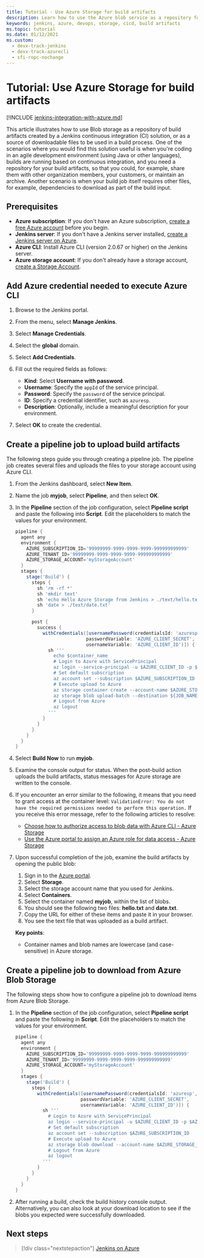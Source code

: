 ```yaml
---
title: Tutorial - Use Azure Storage for build artifacts
description: Learn how to use the Azure blob service as a repository for build artifacts created by a Jenkins continuous integration solution.
keywords: jenkins, azure, devops, storage, cicd, build artifacts
ms.topic: tutorial
ms.date: 01/12/2021
ms.custom:
  - devx-track-jenkins
  - devx-track-azurecli
  - sfi-ropc-nochange
---
```


# Tutorial: Use Azure Storage for build artifacts

[!INCLUDE [jenkins-integration-with-azure.md](includes/jenkins-integration-with-azure.md)]

This article illustrates how to use Blob storage as a repository of build artifacts created by a Jenkins continuous integration (CI) solution, or as a source of downloadable files to be used in a build process. One of the scenarios where you would find this solution useful is when you're coding in an agile development environment (using Java or other languages), builds are running based on continuous integration, and you need a repository for your build artifacts, so that you could, for example, share them with other organization members, your customers, or maintain an archive. Another scenario is when your build job itself requires other files, for example, dependencies to download as part of the build input.

## Prerequisites

- **Azure subscription**: If you don't have an Azure subscription, [create a free Azure account](https://azure.microsoft.com/pricing/purchase-options/azure-account?cid=msft_learn) before you begin.
- **Jenkins server**: If you don't have a Jenkins server installed, [create a Jenkins server on Azure](./configure-on-linux-vm.md).
- **Azure CLI**: Install Azure CLI (version 2.0.67 or higher) on the Jenkins server.
- **Azure storage account**: If you don't already have a storage account, [create a Storage Account](/azure/storage/common/storage-account-create).

## Add Azure credential needed to execute Azure CLI

1. Browse to the Jenkins portal.

1. From the menu, select **Manage Jenkins**.

1. Select **Manage Credentials**.

1. Select the **global** domain.

1. Select **Add Credentials**.

1. Fill out the required fields as follows:

    - **Kind**: Select **Username with password**.
    - **Username**: Specify the `appId` of the service principal.
    - **Password**: Specify the `password` of the service principal.
    - **ID**: Specify a credential identifier, such as `azuresp`.
    - **Description**: Optionally, include a meaningful description for your environment.

1. Select **OK** to create the credential.

## Create a pipeline job to upload build artifacts

The following steps guide you through creating a pipeline job. The pipeline job creates several files and uploads the files to your storage account using Azure CLI.

1. From the Jenkins dashboard, select **New Item**.

1. Name the job **myjob**, select **Pipeline**, and then select **OK**.

1. In the **Pipeline** section of the job configuration, select **Pipeline script** and paste the following into **Script**. Edit the placeholders to match the values for your environment.

    ```groovy
    pipeline {
      agent any
      environment {
        AZURE_SUBSCRIPTION_ID='99999999-9999-9999-9999-999999999999'
        AZURE_TENANT_ID='99999999-9999-9999-9999-999999999999'
        AZURE_STORAGE_ACCOUNT='myStorageAccount'
      }
      stages {
        stage('Build') {
          steps {
            sh 'rm -rf *'
            sh 'mkdir text'
            sh 'echo Hello Azure Storage from Jenkins > ./text/hello.txt'
            sh 'date > ./text/date.txt'
          }
    
          post {
            success {
              withCredentials([usernamePassword(credentialsId: 'azuresp', 
                              passwordVariable: 'AZURE_CLIENT_SECRET', 
                              usernameVariable: 'AZURE_CLIENT_ID')]) {
                sh '''
                  echo $container_name
                  # Login to Azure with ServicePrincipal
                  az login --service-principal -u $AZURE_CLIENT_ID -p $AZURE_CLIENT_SECRET -t $AZURE_TENANT_ID
                  # Set default subscription
                  az account set --subscription $AZURE_SUBSCRIPTION_ID
                  # Execute upload to Azure
                  az storage container create --account-name $AZURE_STORAGE_ACCOUNT --name $JOB_NAME --auth-mode login
                  az storage blob upload-batch --destination ${JOB_NAME} --source ./text --account-name $AZURE_STORAGE_ACCOUNT
                  # Logout from Azure
                  az logout
                '''
              }
            }
          }
        }
      }
    }
    ```

1. Select **Build Now** to run **myjob**.

1. Examine the console output for status. When the post-build action uploads the build artifacts, status messages for Azure storage are written to the console.

1. If you encounter an error similar to the following, it means that you need to grant access at the container level: `ValidationError: You do not have the required permissions needed to perform this operation.` If you receive this error message, refer to the following articles to resolve:

    - [Choose how to authorize access to blob data with Azure CLI - Azure Storage](/azure/storage/blobs/authorize-data-operations-cli)
    - [Use the Azure portal to assign an Azure role for data access - Azure Storage](/azure/storage/common/storage-auth-aad-rbac-portal)

1. Upon successful completion of the job, examine the build artifacts by opening the public blob:

    1. Sign in to the [Azure portal](https://portal.azure.com).
    1. Select **Storage**.
    1. Select the storage account name that you used for Jenkins.
    1. Select **Containers**.
    1. Select the container named **myjob**, within the list of blobs.
    1. You should see the following two files: **hello.txt** and **date.txt**.
    1. Copy the URL for either of these items and paste it in your browser. 
    1. You see the text file that was uploaded as a build artifact.
    
    **Key points**:

    - Container names and blob names are lowercase (and case-sensitive) in Azure storage.

## Create a pipeline job to download from Azure Blob Storage

The following steps show how to configure a pipeline job to download items from Azure Blob Storage.

1. In the **Pipeline** section of the job configuration, select **Pipeline script** and paste the following in **Script**. Edit the placeholders to match the values for your environment.

    ```groovy
    pipeline {
      agent any
      environment {
        AZURE_SUBSCRIPTION_ID='99999999-9999-9999-9999-999999999999'
        AZURE_TENANT_ID='99999999-9999-9999-9999-999999999999'
        AZURE_STORAGE_ACCOUNT='myStorageAccount'
      }
      stages {
        stage('Build') {
          steps {
            withCredentials([usernamePassword(credentialsId: 'azuresp', 
                            passwordVariable: 'AZURE_CLIENT_SECRET', 
                            usernameVariable: 'AZURE_CLIENT_ID')]) {
              sh '''
                # Login to Azure with ServicePrincipal
                az login --service-principal -u $AZURE_CLIENT_ID -p $AZURE_CLIENT_SECRET -t $AZURE_TENANT_ID
                # Set default subscription
                az account set --subscription $AZURE_SUBSCRIPTION_ID
                # Execute upload to Azure
                az storage blob download --account-name $AZURE_STORAGE_ACCOUNT --container-name myjob --name hello.txt --file ${WORKSPACE}/hello.txt --auth-mode login
                # Logout from Azure
                az logout
              '''   
            }
          }
        }
      }
    }
    ```
    
1. After running a build, check the build history console output. Alternatively, you can also look at your download location to see if the blobs you expected were successfully downloaded.  

## Next steps

> [!div class="nextstepaction"]
> [Jenkins on Azure](/azure/Jenkins/)
